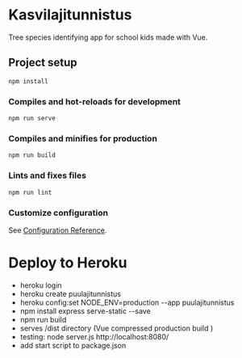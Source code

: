 # Kasvilajitunnistus

Tree species identifying app for school kids made with Vue. 

## Project setup
```
npm install
```

### Compiles and hot-reloads for development
```
npm run serve
```

### Compiles and minifies for production
```
npm run build
```

### Lints and fixes files
```
npm run lint
```

### Customize configuration
See [Configuration Reference](https://cli.vuejs.org/config/).

# Deploy to Heroku
* heroku login
* heroku create puulajitunnistus
* heroku config:set NODE_ENV=production --app puulajitunnistus
* npm install express serve-static --save
* npm run build
* serves /dist directory (Vue compressed production build )
* testing: node server.js http://localhost:8080/
* add start script to package.json